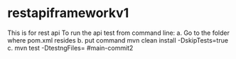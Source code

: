 # restapiframeworkv1
This is for rest api 
To run the api test from command line:
a. Go to the folder where pom.xml resides
b. put command mvn clean install -DskipTests=true
c. mvn test -DtestngFiles=<testngfilename>
#main-commit2